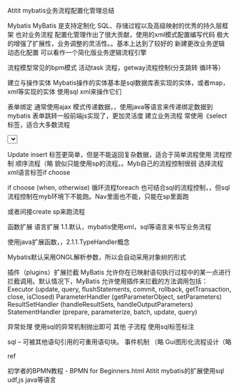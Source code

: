 Atitit mybatis业务流程配置化管理总结

Mybatis
MyBatis 是支持定制化 SQL、存储过程以及高级映射的优秀的持久层框架
也对业务流程 配置化管理作出了很大贡献，使用的xml模式配置编写代码 极大的增强了扩展性，业务调整的灵活性。。基本上达到了较好的 新建更改业务逻辑 动态化配置
可以看作一个简化版业务逻辑流程引擎

流程模型常见的bpm模式
活动task 流程，getway流程控制(分支跳转 循环等）

建立与操作实体
Mybatis操作的实体基本是sql数据库表实现的实体，或者map，xml等实现的实体
使用sql xml来操作它们

表单绑定
通常使用ajax 模式传递数据，，使用java等语言来传递绑定数据到mybatis
表单跳转一般前端js实现了，更加灵活度	
建立业务流程
常使用《select标签，适合大多数流程

   <select id="上报隐患流程" parameterType="Map" resultType="Map">
        set @source = '人工';
        insert task_warning(place, Source, HiddenDescript, LivePhoto, Type, ProblemReporter, TaskName)
                VALUES (#{place}, @source, #{HiddenDescript}, #{LivePhoto}, #{Type}, #{ProblemReporter}, #{TaskName});
        insert workorder(TaskName,Descript,Property,warnId)values (#{TaskName},#{Descript},#{Property},LAST_INSERT_ID());
        set @loginfo = json_object('place', #{place}, 'source', @source, 'HiddenDescript', #{HiddenDescript}, 'TaskName',     #{TaskName});
        insert oplog(oper, event)  values (#{ProblemReporter}, @loginfo);

        /*
   select LAST_INSERT_ID()
SELECT ROW_COUNT() as cnt;
            //select LAST_INSERT_ID()*/
    </select>


Update insert 标签更简单，但是不能返回复杂数据，适合于简单流程使用
流程控制
顺序流程（略
貌似只能使用sp的流程。。Myb自己的流程控制很弱
选择流程 xml语言标签if choose


if
choose (when, otherwise)
循环流程foreach
也可结合sql的流程控制，，但sql 流程控制在myb环境下不能跑。Nav里面也不能，只能在sp里面跑

或者间接create sp来跑流程

函数扩展
语言扩展
1.1.默认，mybatis使用xml，sql等语言来书写业务流程

使用java扩展函数，，2.1.1.TypeHandler概念 

Mybatis默认采用ONGL解析参数，所以会自动采用对象树的形式

插件（plugins）扩展拦截
MyBatis 允许你在已映射语句执行过程中的某一点进行拦截调用。默认情况下，MyBatis 允许使用插件来拦截的方法调用包括：
Executor (update, query, flushStatements, commit, rollback, getTransaction, close, isClosed)
ParameterHandler (getParameterObject, setParameters)
ResultSetHandler (handleResultSets, handleOutputParameters)
StatementHandler (prepare, parameterize, batch, update, query)


异常处理
使用sql的异常机制抛出即可
其他
子流程  使用sql标签标注

sql – 可被其他语句引用的可重用语句块。
事件机制 （略
Gui图形化流程设计（略


ref

初学者的BPMN教程 - BPMN for Beginners.html
Atitit mybatis的扩展使用sql udf,js java等语言

